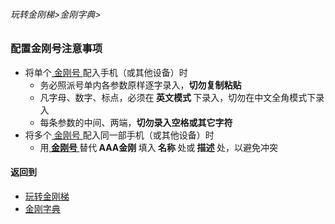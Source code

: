 ###### 玩转金刚梯>金刚字典>

### 配置金刚号注意事项

- 将单个[ 金刚号 ](https://github.com/a2zitpro/web/blob/master/LadderFree/kkDictionary/KKID.md)配入手机（或其他设备）时
  - 务必照派号单内各参数原样逐字录入，<strong>切勿复制粘贴</strong>
  - 凡字母、数字、标点，必须在<strong> 英文模式 </strong>下录入，切勿在中文全角模式下录入
  - 每条参数的中间、两端，<strong>切勿录入空格或其它字符</strong>
- 将多个[ 金刚号 ](https://github.com/a2zitpro/web/blob/master/LadderFree/kkDictionary/KKID.md)配入同一部手机（或其他设备）时
  - 用[<strong> 金刚号 </strong>](https://github.com/a2zitpro/web/blob/master/LadderFree/kkDictionary/KKID.md)替代<strong> AAA金刚 </strong>填入<strong> 名称 </strong>处或<strong> 描述 </strong>处，以避免冲突


#### 返回到
- [玩转金刚梯](https://github.com/a2zitpro/web/blob/master/LadderFree/A.md)
- [金刚字典](https://github.com/a2zitpro/web/blob/master/LadderFree/kkDictionary/KKDictionary.md)

